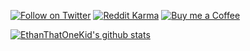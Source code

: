 [![Follow on Twitter](https://img.shields.io/badge/--twitter?label=Twitter&logo=Twitter&style=social)](https://twitter.com/__etok__)
[![Reddit Karma](https://img.shields.io/reddit/user-karma/combined/EthanThatOneKid?style=social)](https://www.reddit.com/u/EthanThatOneKid)
[![Buy me a Coffee](https://img.shields.io/badge/buy%20me%20a-coffee-%23FF813F)](http://buymeacoff.ee/etok)

[![EthanThatOneKid's github stats](https://github-readme-stats.vercel.app/api?username=EthanThatOneKid&show_icons=true&theme=tokyonight)](http://ethandavidson.com/)
